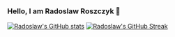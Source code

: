 ### Hello, I am Radoslaw Roszczyk 👋

[![Radoslaw's GitHub stats](https://github-readme-stats.vercel.app/api?username=rroszczyk)](https://github.com/anuraghazra/github-readme-stats)
[![Radoslaw's GitHub Streak](https://github-readme-streak-stats.herokuapp.com/?user=rroszczyk)](https://git.io/streak-stats)

<!--
**rroszczyk/rroszczyk** is a ✨ _special_ ✨ repository because its `README.md` (this file) appears on your GitHub profile.

Here are some ideas to get you started:

- 🔭 I’m currently working on ...
- 🌱 I’m currently learning ...
- 👯 I’m looking to collaborate on ...
- 🤔 I’m looking for help with ...
- 💬 Ask me about ...
- 📫 How to reach me: ...
- 😄 Pronouns: ...
- ⚡ Fun fact: ...
-->
